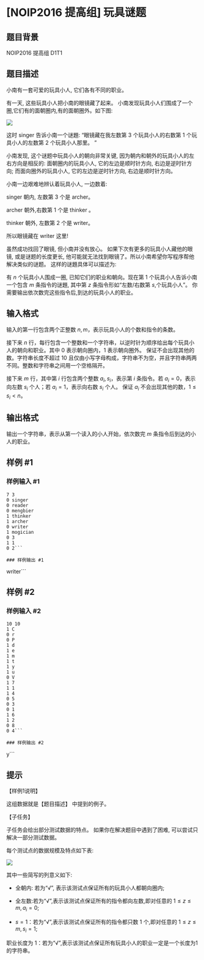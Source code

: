 # [NOIP2016 提高组] 玩具谜题

## 题目背景

NOIP2016 提高组 D1T1

## 题目描述

小南有一套可爱的玩具小人, 它们各有不同的职业。

有一天, 这些玩具小人把小南的眼镜藏了起来。 小南发现玩具小人们围成了一个圈,它们有的面朝圈内,有的面朝圈外。如下图:

![](https://cdn.luogu.com.cn/upload/image_hosting/0u7em9pi.png) 

这时 singer 告诉小南一个谜題: “眼镜藏在我左数第 $3$ 个玩具小人的右数第 $1$ 个玩具小人的左数第 $2$ 个玩具小人那里。 ”

小南发现, 这个谜题中玩具小人的朝向非常关键, 因为朝内和朝外的玩具小人的左右方向是相反的: 面朝圈内的玩具小人, 它的左边是顺时针方向, 右边是逆时针方向; 而面向圈外的玩具小人, 它的左边是逆时针方向, 右边是顺时针方向。

小南一边艰难地辨认着玩具小人, 一边数着:

singer 朝内, 左数第 $3$ 个是 archer。

archer 朝外,右数第 $1$ 个是 thinker 。

thinker 朝外, 左数第 $2$ 个是 writer。

所以眼镜藏在 writer 这里!

虽然成功找回了眼镜, 但小南并没有放心。 如果下次有更多的玩具小人藏他的眼镜, 或是谜题的长度更长, 他可能就无法找到眼镜了。所以小南希望你写程序帮他解决类似的谜题。 这样的谜題具体可以描述为:

有 $n$ 个玩具小人围成一圈, 已知它们的职业和朝向。现在第 $1$ 个玩具小人告诉小南一个包含 $m$ 条指令的谜題, 其中第 $z$ 条指令形如“左数/右数第 $s$,个玩具小人”。 你需要输出依次数完这些指令后,到达的玩具小人的职业。



## 输入格式

输入的第一行包含两个正整数 $n,m$，表示玩具小人的个数和指令的条数。

接下来 $n$ 行，每行包含一个整数和一个字符串，以逆时针为顺序给出每个玩具小人的朝向和职业。其中 $0$ 表示朝向圈内，$1$ 表示朝向圈外。 保证不会出现其他的数。字符串长度不超过 $10$ 且仅由小写字母构成，字符串不为空，并且字符串两两不同。整数和字符串之间用一个空格隔开。

接下来 $m$ 行，其中第 $i$ 行包含两个整数 $a_i,s_i$，表示第 $i$ 条指令。若 $a_i=0$，表示向左数 $s_i$ 个人；若 $a_i=1$，表示向右数 $s_i$ 个人。 保证 $a_i$ 不会出现其他的数，$1 \le s_i < n$。

## 输出格式

输出一个字符串，表示从第一个读入的小人开始，依次数完 $m$ 条指令后到达的小人的职业。

## 样例 #1

### 样例输入 #1
```
7 3
0 singer
0 reader
0 mengbier 
1 thinker
1 archer
0 writer
1 mogician 
0 3
1 1
0 2```

### 样例输出 #1

```
writer```

## 样例 #2

### 样例输入 #2
```
10 10
1 C
0 r
0 P
1 d
1 e
1 m
1 t
1 y
1 u
0 V
1 7
1 1
1 4
0 5
0 3
0 1
1 6
1 2
0 8
0 4```

### 样例输出 #2

```
y```

## 提示

【样例1说明】

这组数据就是【题目描述】 中提到的例子。


【子任务】

子任务会给出部分测试数据的特点。 如果你在解决题目中遇到了困难, 可以尝试只解决一部分测试数据。

每个测试点的数据规模及特点如下表:

 ![](https://cdn.luogu.com.cn/upload/pic/3439.png) 

其中一些简写的列意义如下:

- 全朝内: 若为“√”, 表示该测试点保证所有的玩具小人都朝向圈内;

- 全左数:若为“√”,表示该测试点保证所有的指令都向左数,即对任意的 $1\leq z\leq m, a_i=0$;

- $s=1$：若为“√”,表示该测试点保证所有的指令都只数 $1$ 个,即对任意的 $1\leq z\leq m,s_i=1$;

职业长度为 $1$：若为“√”,表示该测试点保证所有玩具小人的职业一定是一个长度为$1$的字符串。

